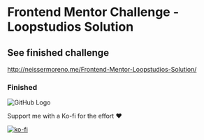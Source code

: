 # Frontend Mentor Challenge - Loopstudios Solution

## See finished challenge

http://neissermoreno.me/Frontend-Mentor-Loopstudios-Solution/

### Finished

![GitHub Logo](/images/Desafio.gif)


Support me with a Ko-fi for the effort :heart:

[![ko-fi](https://www.ko-fi.com/img/githubbutton_sm.svg)](https://ko-fi.com/C0C01KIR7)

